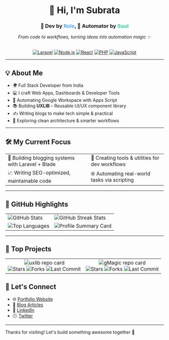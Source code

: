 <h1 align="center">👋 Hi, I'm Subrata</h1>

<div align="center">
  <h3>🧠 Dev by <span style="color:#60a5fa;">Role</span>, 🤖 Automator by <span style="color:#34d399;">Soul</span></h3>
  <em>From code to workflows, turning ideas into automation magic ✨</em>
</div>

<br>
<p align="center" style="text-decoration: none;">
  <a href="#"><img src="https://img.shields.io/badge/Laravel-E34F26?style=flat&logo=laravel&logoColor=white" alt="Laravel"/></a>
  <a href="#"><img src="https://img.shields.io/badge/Node.js-339933?style=flat&logo=node.js&logoColor=white" alt="Node.js"/></a>
  <a href="#"><img src="https://img.shields.io/badge/React-61DAFB?style=flat&logo=react&logoColor=black" alt="React"/></a>
  <a href="#"><img src="https://img.shields.io/badge/PHP-777BB4?style=flat&logo=php&logoColor=white" alt="PHP"/></a>
  <a href="#"><img src="https://img.shields.io/badge/JavaScript-F7DF1E?style=flat&logo=javascript&logoColor=black" alt="JavaScript"/></a>
</p>

---

## 💡 About Me

- 🌍 Full Stack Developer from India  
- 💻 I craft Web Apps, Dashboards & Developer Tools  
- 🤖 Automating Google Workspace with Apps Script  
- 📚 Building **UXLIB** – Reusable UI/UX component library  
- ✍️ Writing blogs to make tech simple & practical  
- 🚀 Exploring clean architecture & smarter workflows  

---

## 🛠 My Current Focus

<table>
<tr>
  <td>🔨 Building blogging systems with Laravel + Blade</td>
  <td>🧪 Creating tools & utilities for dev workflows</td>
</tr>
<tr>
  <td>📈 Writing SEO-optimized, maintainable code</td>
  <td>🌐 Automating real-world tasks via scripting</td>
</tr>
</table>

---

## 🌟 GitHub Highlights

<table>
  <tr>
    <td>
      <img src="https://github-readme-stats.vercel.app/api?username=subratapeid&show_icons=true&theme=tokyonight" alt="GitHub Stats" />
    </td>
    <td>
      <img src="https://github-readme-streak-stats.herokuapp.com/?user=subratapeid&theme=tokyonight" alt="GitHub Streak Stats" />
    </td>
  </tr>
  <tr>
    <td>
      <img src="https://github-readme-stats.vercel.app/api/top-langs/?username=subratapeid&layout=compact&theme=tokyonight" alt="Top Languages" />
    </td>
    <td>
      <img src="https://github-profile-summary-cards.vercel.app/api/cards/profile-details?username=subratapeid&theme=tokyonight" alt="Profile Summary Card" />
    </td>
  </tr>
</table>

---
## 🚀 Top Projects
<table>
<tr>
  <td align="center" width="50%">
    <a href="https://github.com/subratapeid/uxlib" style="text-decoration: none;">
      <img src="https://github-readme-stats.vercel.app/api/pin/?username=subratapeid&repo=uxlib&theme=radical&cache_seconds=60" alt="uxlib repo card"/>
    </a>
    <br/>
    <a href="https://github.com/subratapeid/uxlib" style="text-decoration: none;">
      <img src="https://img.shields.io/github/stars/subratapeid/uxlib?style=social" alt="Stars"/>
    </a>
    <a href="https://github.com/subratapeid/uxlib" style="text-decoration: none;">
      <img src="https://img.shields.io/github/forks/subratapeid/uxlib?style=social" alt="Forks"/>
    </a>
    <a href="https://github.com/subratapeid/uxlib" style="text-decoration: none;">
      <img src="https://img.shields.io/github/last-commit/subratapeid/uxlib" alt="Last Commit"/>
    </a>
  </td>

  <td align="center" width="50%">
    <a href="https://github.com/subratapeid/gMagic" style="text-decoration: none;">
      <img src="https://github-readme-stats.vercel.app/api/pin/?username=subratapeid&repo=gMagic&theme=radical&cache_seconds=60" alt="gMagic repo card"/>
    </a>
    <br/>
    <a href="https://github.com/subratapeid/gMagic" style="text-decoration: none;">
      <img src="https://img.shields.io/github/stars/subratapeid/gMagic?style=social" alt="Stars"/>
    </a>
    <a href="https://github.com/subratapeid/gMagic" style="text-decoration: none;">
      <img src="https://img.shields.io/github/forks/subratapeid/gMagic?style=social" alt="Forks"/>
    </a>
    <a href="https://github.com/subratapeid/gMagic" style="text-decoration: none;">
      <img src="https://img.shields.io/github/last-commit/subratapeid/gMagic" alt="Last Commit"/>
    </a>
  </td>
</tr>

</table>


## 👬 Let's Connect

- 🌐 [Portfolio Website](https://subratap.gitlab.io/profile/)
- 📝 [Blog Articles](https://pagelyne.com)
- 💼 [LinkedIn](#)
- 🕖 [Twitter](#)

---

Thanks for visiting! Let's build something awesome together 🚀
